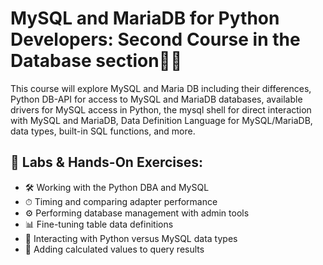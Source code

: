 # MySQL and MariaDB for Python Developers: Second Course in the Database section🙏✅

This course will explore MySQL and Maria DB including their differences, Python DB-API for access to MySQL and MariaDB databases, available drivers for MySQL access in Python, the mysql shell for direct interaction with MySQL and MariaDB, Data Definition Language for MySQL/MariaDB, data types, built-in SQL functions, and more.

## 🔬 Labs & Hands-On Exercises:
- 🛠 Working with the Python DBA and MySQL
- ⏱ Timing and comparing adapter performance
- ⚙️ Performing database management with admin tools
- 📊 Fine-tuning table data definitions
- 🔄 Interacting with Python versus MySQL data types
- 🧮 Adding calculated values to query results
